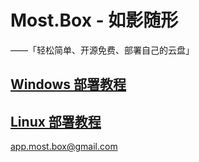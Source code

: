 # Most.Box - 如影随形

——「轻松简单、开源免费、部署自己的云盘」

## [Windows 部署教程](/app.most.box/src/assets/docs/windows.md)

## [Linux 部署教程](/app.most.box/src/assets/docs/linux.md)

app.most.box@gmail.com
